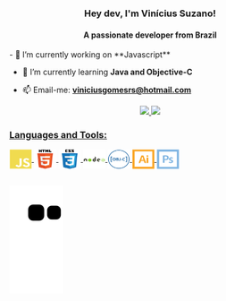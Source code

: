 <div align="center">
  
### Hey dev, I'm Vinícius Suzano!
#### A passionate developer from Brazil
  </div>
- 🔭 I’m currently working on **Javascript**

- 🌱 I’m currently learning **Java and Objective-C**

- 📫 Email-me: **viniciusgomesrs@hotmail.com**

<div align="center">
  <a href="https://github.com/SuzanoVini">
  <img height="180em" src="https://github-readme-stats.vercel.app/api?username=SuzanoVini&show_icons=true&theme=tokyonight&include_all_commits=true&count_private=true"/>
  <img height="180em" src="https://github-readme-stats.vercel.app/api/top-langs/?username=SuzanoVini&layout=compact&langs_count=7&theme=tokyonight"/>
</div>
<div style="display: inline_block"><en>
  <h3 align="left">Languages and Tools:</h3>
  <img align="center" height="35" width="40" src="https://raw.githubusercontent.com/devicons/devicon/master/icons/javascript/javascript-plain.svg">
  <img align="center" height="35" width="40" src="https://raw.githubusercontent.com/devicons/devicon/master/icons/html5/html5-original-wordmark.svg">
  <img align="center" height="35" width="40" src="https://raw.githubusercontent.com/devicons/devicon/master/icons/css3/css3-original-wordmark.svg">
  <img align="center" height="35" width="40" src="https://raw.githubusercontent.com/devicons/devicon/master/icons/nodejs/nodejs-original-wordmark.svg"
  <img align="center" height="35" width="40" src="https://github.com/devicons/devicon/blob/master/icons/java/java-original.svg">
  <img align="center" height="35" width="40" src="https://github.com/devicons/devicon/blob/master/icons/objectivec/objectivec-plain.svg">
  <img align="center" height="35" width="40" src="https://github.com/devicons/devicon/blob/master/icons/illustrator/illustrator-line.svg">
  <img align="center" height="35" width="40" src="https://github.com/devicons/devicon/blob/master/icons/photoshop/photoshop-line.svg">  
  
  ##
  
 ![Snake animation](https://github.com/SuzanoVini/SuzanoVini/blob/output/github-contribution-grid-snake.svg)
